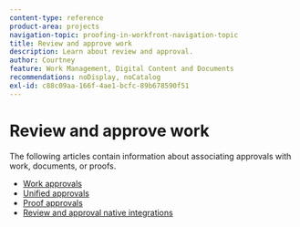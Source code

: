 ```yaml
---
content-type: reference
product-area: projects
navigation-topic: proofing-in-workfront-navigation-topic
title: Review and approve work
description: Learn about review and approval.
author: Courtney
feature: Work Management, Digital Content and Documents
recommendations: noDisplay, noCatalog
exl-id: c88c09aa-166f-4ae1-bcfc-89b678590f51
---
```

# Review and approve work

The following articles contain information about associating approvals with work, documents, or proofs. 

<!-- * [Limited document and proof decision for non-paid users overview](/help/quicksilver/review-and-approve-work/proof-doc-decision-limits.md) -->
* [Work approvals](../review-and-approve-work/manage-approvals/manage-approvals.md) 
* [Unified approvals](../review-and-approve-work/document-reviews-and-approvals/document-reviews-and-approvals.md)
* [Proof approvals](../review-and-approve-work/proofing/proofing.md)
* [Review and approval native integrations](/help/quicksilver/review-and-approve-work/native-integrations/review-approva-native-integrations-toc.md)


